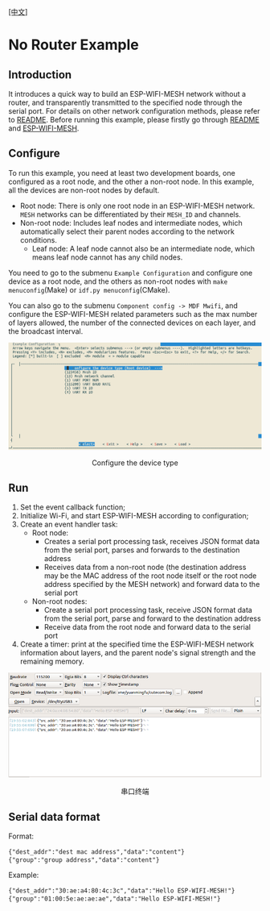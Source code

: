 [[中文]](./README_cn.md)

# No Router Example

## Introduction

It introduces a quick way to build an ESP-WIFI-MESH network without a router, and transparently transmitted to the specified node through the serial port. For details on other network configuration methods, please refer to [README](../README.md). Before running this example, please firstly go through [README](../../README.md) and [ESP-WIFI-MESH](https://docs.espressif.com/projects/esp-idf/en/stable/api-guides/mesh.html).

## Configure

To run this example, you need at least two development boards, one configured as a root node, and the other a non-root node. In this example, all the devices are non-root nodes by default.

- Root node: There is only one root node in an ESP-WIFI-MESH network. `MESH` networks can be differentiated by their `MESH_ID` and channels.
- Non-root node: Includes leaf nodes and intermediate nodes, which automatically select their parent nodes according to the network conditions.
	- Leaf node: A leaf node cannot also be an intermediate node, which means leaf node cannot has any child nodes.

You need to go to the submenu `Example Configuration` and configure one device as a root node, and the others as non-root nodes with `make menuconfig`(Make) or `idf.py menuconfig`(CMake). 

You can also go to the submenu `Component config -> MDF Mwifi`, and configure the ESP-WIFI-MESH related parameters such as the max number of layers allowed, the number of the connected devices on each layer, and the broadcast interval.


<div align=center>
<img src="menuconfig.png" width="800">
<p> Configure the device type </p>
</div>

## Run

1. Set the event callback function; 
2. Initialize Wi-Fi, and start ESP-WIFI-MESH according to configuration;
3. Create an event handler task:
	- Root node:
		- Creates a serial port processing task, receives JSON format data from the serial port, parses and forwards to the destination address
		- Receives data from a non-root node (the destination address may be the MAC address of the root node itself or the root node address specified by the MESH network) and forward data to the serial port
	- Non-root nodes:
		- Create a serial port processing task, receive JSON format data from the serial port, parse and forward to the destination address
		- Receive data from the root node and forward data to the serial port
4. Create a timer: print at the specified time the ESP-WIFI-MESH network information about layers, and the parent node's signal strength and the remaining memory.

<div align=center>
<img src="serial_port.png" width="800">
<p> 串口终端 </p>
</div>

## Serial data format

Format:
```
{"dest_addr":"dest mac address","data":"content"}
{"group":"group address","data":"content"}
```
Example:
```
{"dest_addr":"30:ae:a4:80:4c:3c","data":"Hello ESP-WIFI-MESH!"}
{"group":"01:00:5e:ae:ae:ae","data":"Hello ESP-WIFI-MESH!"}
```